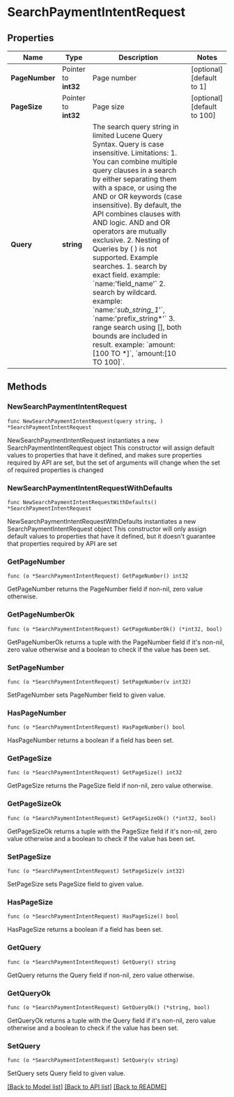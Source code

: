 # SearchPaymentIntentRequest

## Properties

Name | Type | Description | Notes
------------ | ------------- | ------------- | -------------
**PageNumber** | Pointer to **int32** | Page number | [optional] [default to 1]
**PageSize** | Pointer to **int32** | Page size | [optional] [default to 100]
**Query** | **string** | The search query string in limited Lucene Query Syntax. Query is case insensitive.     Limitations:        1. You can combine multiple query clauses in a search by either separating them with a space, or using the AND or OR keywords (case insensitive). By default, the API combines clauses with AND logic. AND and OR operators are mutually exclusive.       2. Nesting of Queries by ( ) is not supported.     Example searches.       1. search by exact field. example: &#x60;name:&#39;field_name&#39;&#x60;       2. search by wildcard. example: &#x60;name:&#39;*sub_string_1*&#39;&#x60;, &#x60;name:&#39;prefix_string*&#39;&#x60;       3. range search using [], both bounds are included in result. example: &#x60;amount:[100 TO *]&#x60;, &#x60;amount:[10 TO 100]&#x60;.      | 

## Methods

### NewSearchPaymentIntentRequest

`func NewSearchPaymentIntentRequest(query string, ) *SearchPaymentIntentRequest`

NewSearchPaymentIntentRequest instantiates a new SearchPaymentIntentRequest object
This constructor will assign default values to properties that have it defined,
and makes sure properties required by API are set, but the set of arguments
will change when the set of required properties is changed

### NewSearchPaymentIntentRequestWithDefaults

`func NewSearchPaymentIntentRequestWithDefaults() *SearchPaymentIntentRequest`

NewSearchPaymentIntentRequestWithDefaults instantiates a new SearchPaymentIntentRequest object
This constructor will only assign default values to properties that have it defined,
but it doesn't guarantee that properties required by API are set

### GetPageNumber

`func (o *SearchPaymentIntentRequest) GetPageNumber() int32`

GetPageNumber returns the PageNumber field if non-nil, zero value otherwise.

### GetPageNumberOk

`func (o *SearchPaymentIntentRequest) GetPageNumberOk() (*int32, bool)`

GetPageNumberOk returns a tuple with the PageNumber field if it's non-nil, zero value otherwise
and a boolean to check if the value has been set.

### SetPageNumber

`func (o *SearchPaymentIntentRequest) SetPageNumber(v int32)`

SetPageNumber sets PageNumber field to given value.

### HasPageNumber

`func (o *SearchPaymentIntentRequest) HasPageNumber() bool`

HasPageNumber returns a boolean if a field has been set.

### GetPageSize

`func (o *SearchPaymentIntentRequest) GetPageSize() int32`

GetPageSize returns the PageSize field if non-nil, zero value otherwise.

### GetPageSizeOk

`func (o *SearchPaymentIntentRequest) GetPageSizeOk() (*int32, bool)`

GetPageSizeOk returns a tuple with the PageSize field if it's non-nil, zero value otherwise
and a boolean to check if the value has been set.

### SetPageSize

`func (o *SearchPaymentIntentRequest) SetPageSize(v int32)`

SetPageSize sets PageSize field to given value.

### HasPageSize

`func (o *SearchPaymentIntentRequest) HasPageSize() bool`

HasPageSize returns a boolean if a field has been set.

### GetQuery

`func (o *SearchPaymentIntentRequest) GetQuery() string`

GetQuery returns the Query field if non-nil, zero value otherwise.

### GetQueryOk

`func (o *SearchPaymentIntentRequest) GetQueryOk() (*string, bool)`

GetQueryOk returns a tuple with the Query field if it's non-nil, zero value otherwise
and a boolean to check if the value has been set.

### SetQuery

`func (o *SearchPaymentIntentRequest) SetQuery(v string)`

SetQuery sets Query field to given value.



[[Back to Model list]](../README.md#documentation-for-models) [[Back to API list]](../README.md#documentation-for-api-endpoints) [[Back to README]](../README.md)


